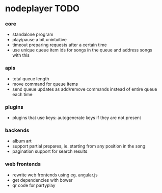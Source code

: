 nodeplayer TODO
===============

### core
- standalone program
- play/pause a bit unintuitive
- timeout preparing requests after a certain time
- use unique queue item ids for songs in the queue and address songs with this

### apis
- total queue length
- move command for queue items
- send queue updates as add/remove commands instead of entire queue each time

### plugins
- plugins that use keys: autogenerate keys if they are not present

### backends
- album art
- support partial prepares, ie. starting from any position in the song
- pagination support for search results

### web frontends
- rewrite web frontends using eg. angular.js
- get dependencies with bower
- qr code for partyplay
